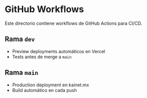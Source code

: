 # GitHub Workflows

Este directorio contiene workflows de GitHub Actions para CI/CD.

## Rama `dev`
- Preview deployments automáticos en Vercel
- Tests antes de merge a `main`

## Rama `main`
- Production deployment en kainet.mx
- Build automático en cada push
